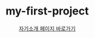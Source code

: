 <div align = center>

# my-first-project

<a href="https://ignacioseo.github.io/my-first-project/">자기소개 페이지 바로가기</a>

</div>
